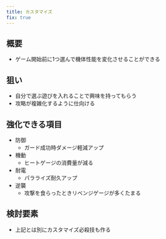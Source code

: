 ```yaml
---
title: カスタマイズ
fix: true
---
```


## 概要
* ゲーム開始前に1つ選んで機体性能を変化させることができる

## 狙い
* 自分で選ぶ遊びを入れることで興味を持ってもらう
* 攻略が複雑化するように仕向ける

## 強化できる項目
* 防御
    * ガード成功時ダメージ軽減アップ
* 機動
    * ヒートゲージの消費量が減る
* 耐電
    * パラライズ耐久アップ
* 逆襲
    * 攻撃を食らったときリベンジゲージが多くたまる

## 検討要素
* 上記とは別にカスタマイズ必殺技も作る
